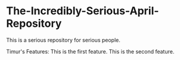 # The-Incredibly-Serious-April-Repository
This is a serious repository for serious people.

Timur's Features:
This is the first feature.
This is the second feature.